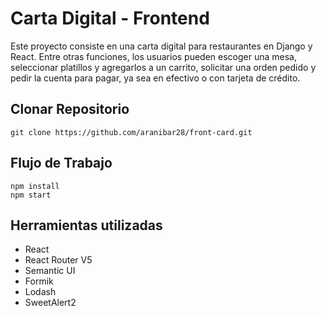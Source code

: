 # Carta Digital - Frontend

Este proyecto consiste en una carta digital para restaurantes en Django y React. Entre otras funciones, los usuarios pueden escoger una mesa, seleccionar platillos y agregarlos a un carrito, solicitar una orden pedido y pedir la cuenta para pagar, ya sea en efectivo o con tarjeta de crédito.

## Clonar Repositorio

    git clone https://github.com/aranibar28/front-card.git

## Flujo de Trabajo

    npm install
    npm start

## Herramientas utilizadas
- React
- React Router V5
- Semantic UI
- Formik
- Lodash
- SweetAlert2
